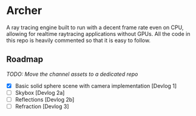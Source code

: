 # Archer
A ray tracing engine built to run with a decent frame rate even on CPU, allowing for realtime raytracing applications without GPUs.
All the code in this repo is heavily commented so that it is easy to follow.

## Roadmap
*TODO: Move the channel assets to a dedicated repo*

- [x] Basic solid sphere scene with camera implementation [Devlog 1]
- [ ] Skybox [Devlog 2a]
- [ ] Reflections [Devlog 2b]
- [ ] Refraction [Devlog 3]
